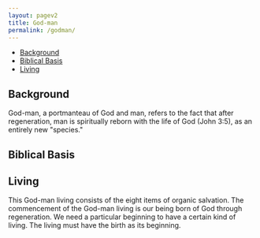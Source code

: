 ```yaml
---
layout: pagev2
title: God-man
permalink: /godman/
---
```

- [Background](#background)
- [Biblical Basis](#biblical-basis)
- [Living](#living)

## Background

God-man, a portmanteau of God and man, refers to the fact that after regeneration, man is spiritually reborn with the life of God (John 3:5), as an entirely new "species." 

## Biblical Basis

## Living 

This God-man living consists of the eight items of organic salvation. The commencement of the God-man living is our being born of God through regeneration. We need a particular beginning to have a certain kind of living. The living must have the birth as its beginning. 

